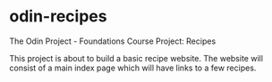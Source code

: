# odin-recipes
The Odin Project - Foundations Course 
Project: Recipes 

This project is about to build a basic recipe website.
The website will consist of a main index page which will have links to a few recipes.
